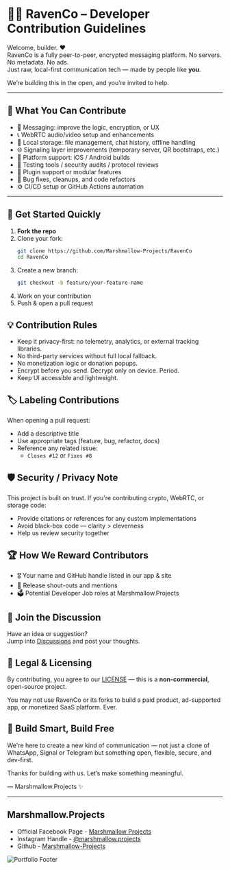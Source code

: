 # 🧑‍💻 RavenCo – Developer Contribution Guidelines

Welcome, builder. ❤️  
RavenCo is a fully peer-to-peer, encrypted messaging platform. No servers. No metadata. No ads.  
Just raw, local-first communication tech — made by people like **you**.

We’re building this in the open, and you’re invited to help.

---

## 🧱 What You Can Contribute

- 💬 Messaging: improve the logic, encryption, or UX
- 📞 WebRTC audio/video setup and enhancements
- 💾 Local storage: file management, chat history, offline handling
- 🌐 Signaling layer improvements (temporary server, QR bootstraps, etc.)
- 📱 Platform support: iOS / Android builds
- 🧪 Testing tools / security audits / protocol reviews
- 🧩 Plugin support or modular features
- 🐞 Bug fixes, cleanups, and code refactors
- ⚙️ CI/CD setup or GitHub Actions automation

---

## 🚀 Get Started Quickly

1. **Fork the repo**
2. Clone your fork:
   ```bash
   git clone https://github.com/Marshmallow-Projects/RavenCo
   cd RavenCo
3. Create a new branch:
   ```bash
   git checkout -b feature/your-feature-name
4. Work on your contribution
5. Push & open a pull request

## 💡 Contribution Rules
- Keep it privacy-first: no telemetry, analytics, or external tracking libraries.
- No third-party services without full local fallback.
- No monetization logic or donation popups.
- Encrypt before you send. Decrypt only on device. Period.
- Keep UI accessible and lightweight.

## 🏷️ Labeling Contributions
When opening a pull request:
- Add a descriptive title
- Use appropriate tags (feature, bug, refactor, docs)
- Reference any related issue:
  - ```Closes #12``` or `Fixes #8`

## 🛡️ Security / Privacy Note
This project is built on trust. If you're contributing crypto, WebRTC, or storage code:
- Provide citations or references for any custom implementations
- Avoid black-box code — clarity > cleverness
- Help us review security together

## 🏆 How We Reward Contributors
- 🎖️ Your name and GitHub handle listed in our app & site
- 📢 Release shout-outs and mentions
- 🗳️ Potential Developer Job roles at Marshmallow.Projects

## 💬 Join the Discussion
Have an idea or suggestion?  
Jump into [Discussions](https://github.com/Marshmallow-Projects/RavenCo/discussions/1) and post your thoughts.

## 📜 Legal & Licensing
By contributing, you agree to our [LICENSE](https://github.com/Marshmallow-Projects/RavenCo/blob/Live/LICENSE) — this is a **non-commercial**, open-source project.  

You may not use RavenCo or its forks to build a paid product, ad-supported app, or monetized SaaS platform. Ever.

## 🧠 Build Smart, Build Free
We're here to create a new kind of communication — not just a clone of WhatsApp, Signal or Telegram but something open, flexible, secure, and dev-first.  

Thanks for building with us. Let’s make something meaningful.  

— Marshmallow.Projects ✨

---
## Marshmallow.Projects
- Official Facebook Page - [Marshmallow Projects](https://www.facebook.com/Marshmallow.Projects)
- Instagram Handle - [@marshmallow.projects](https://www.instagram.com/marshmallow.projects/)
- Github - [Marshmallow-Projects](github.com/Marshmallow-Projects)

![Portfolio Footer](https://github.com/user-attachments/assets/6cb0f24f-16e2-4252-9240-b854d57bf035)
